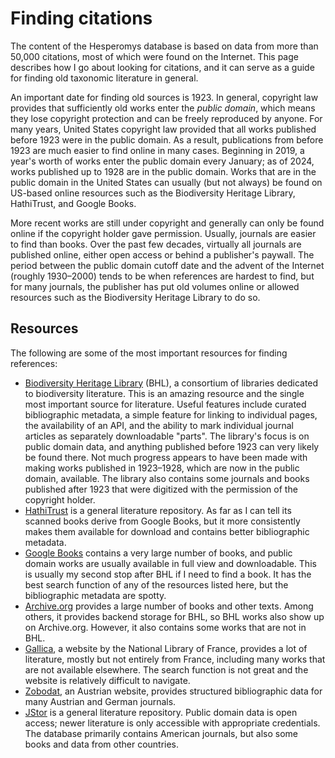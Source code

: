# Finding citations

The content of the Hesperomys database is based on data from more than 50,000 citations,
most of which were found on the Internet. This page describes how I go about looking for
citations, and it can serve as a guide for finding old taxonomic literature in general.

An important date for finding old sources is 1923. In general, copyright law provides
that sufficiently old works enter the _public domain_, which means they lose copyright
protection and can be freely reproduced by anyone. For many years, United States
copyright law provided that all works published before 1923 were in the public domain.
As a result, publications from before 1923 are much easier to find online in many cases.
Beginning in 2019, a year's worth of works enter the public domain every January; as of
2024, works published up to 1928 are in the public domain. Works that are in the public
domain in the United States can usually (but not always) be found on US-based online
resources such as the Biodiversity Heritage Library, HathiTrust, and Google Books.

More recent works are still under copyright and generally can only be found online if
the copyright holder gave permission. Usually, journals are easier to find than books.
Over the past few decades, virtually all journals are published online, either open
access or behind a publisher's paywall. The period between the public domain cutoff date
and the advent of the Internet (roughly 1930–2000) tends to be when references are
hardest to find, but for many journals, the publisher has put old volumes online or
allowed resources such as the Biodiversity Heritage Library to do so.

## Resources

The following are some of the most important resources for finding references:

- [Biodiversity Heritage Library](https://www.biodiversitylibrary.org/) (BHL), a
  consortium of libraries dedicated to biodiversity literature. This is an amazing
  resource and the single most important source for literature. Useful features include
  curated bibliographic metadata, a simple feature for linking to individual pages, the
  availability of an API, and the ability to mark individual journal articles as
  separately downloadable "parts". The library's focus is on public domain data, and
  anything published before 1923 can very likely be found there. Not much progress
  appears to have been made with making works published in 1923–1928, which are now in
  the public domain, available. The library also contains some journals and books
  published after 1923 that were digitized with the permission of the copyright holder.
- [HathiTrust](https://www.hathitrust.org/) is a general literature repository. As far
  as I can tell its scanned books derive from Google Books, but it more consistently
  makes them available for download and contains better bibliographic metadata.
- [Google Books](https://books.google.com/) contains a very large number of books, and
  public domain works are usually available in full view and downloadable. This is
  usually my second stop after BHL if I need to find a book. It has the best search
  function of any of the resources listed here, but the bibliographic metadata are
  spotty.
- [Archive.org](https://archive.org/details/texts) provides a large number of books and
  other texts. Among others, it provides backend storage for BHL, so BHL works also show
  up on Archive.org. However, it also contains some works that are not in BHL.
- [Gallica](https://gallica.bnf.fr/), a website by the National Library of France,
  provides a lot of literature, mostly but not entirely from France, including many
  works that are not available elsewhere. The search function is not great and the
  website is relatively difficult to navigate.
- [Zobodat](https://www.zobodat.at/), an Austrian website, provides structured
  bibliographic data for many Austrian and German journals.
- [JStor](https://www.jstor.org/) is a general literature repository. Public domain data
  is open access; newer literature is only accessible with appropriate credentials. The
  database primarily contains American journals, but also some books and data from other
  countries.
